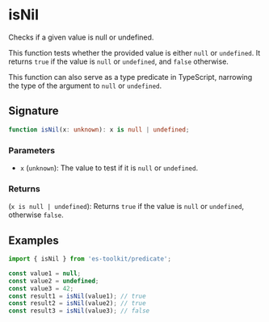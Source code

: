 # isNil

Checks if a given value is null or undefined.

This function tests whether the provided value is either `null` or `undefined`.
It returns `true` if the value is `null` or `undefined`, and `false` otherwise.

This function can also serve as a type predicate in TypeScript, narrowing the type of the argument to `null` or `undefined`.

## Signature

```typescript
function isNil(x: unknown): x is null | undefined;
```

### Parameters

- `x` (`unknown`): The value to test if it is `null` or `undefined`.

### Returns

(`x is null | undefined`): Returns `true` if the value is `null` or `undefined`, otherwise `false`.

## Examples

```typescript
import { isNil } from 'es-toolkit/predicate';

const value1 = null;
const value2 = undefined;
const value3 = 42;
const result1 = isNil(value1); // true
const result2 = isNil(value2); // true
const result3 = isNil(value3); // false
```
